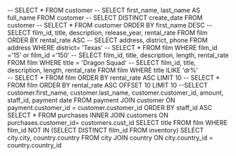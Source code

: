 -- SELECT * FROM customer
-- SELECT first_name, last_name AS full_name FROM customer
-- SELECT DISTINCT create_date FROM customer
-- SELECT * FROM customer ORDER BY first_name DESC
-- SELECT film_id, title, description, release_year, rental_rate FROM film ORDER BY rental_rate ASC
-- SELECT address, district, phone FROM address WHERE district= 'Texas'
-- SELECT * FROM film WHERE film_id ='15' or film_id ='150'
-- SELECT film_id, title, description, length, rental_rate FROM film WHERE title = 'Dragon Squad'
-- SELECT film_id, title, description, length, rental_rate FROM film WHERE title ILIKE 'dr%'  
-- SELECT * FROM film ORDER BY rental_rate ASC LIMIT 10
-- SELECT * FROM film ORDER BY rental_rate ASC OFFSET 10 LIMIT 10
--SELECT customer.first_name, customer.last_name, customer.customer_id, amount, staff_id, payment date
FROM payment JOIN customer
ON payment.customer_id = customer.customer_id ORDER BY staff_id ASC
SELECT * FROM purchases INNER JOIN customers ON purchases.customer_id= customers.cust_id
SELECT title FROM film WHERE film_id NOT IN (SELECT DISTINCT film_id FROM inventory) 
SELECT city.city, country.country FROM city JOIN country
ON city.country_id = country.country_id